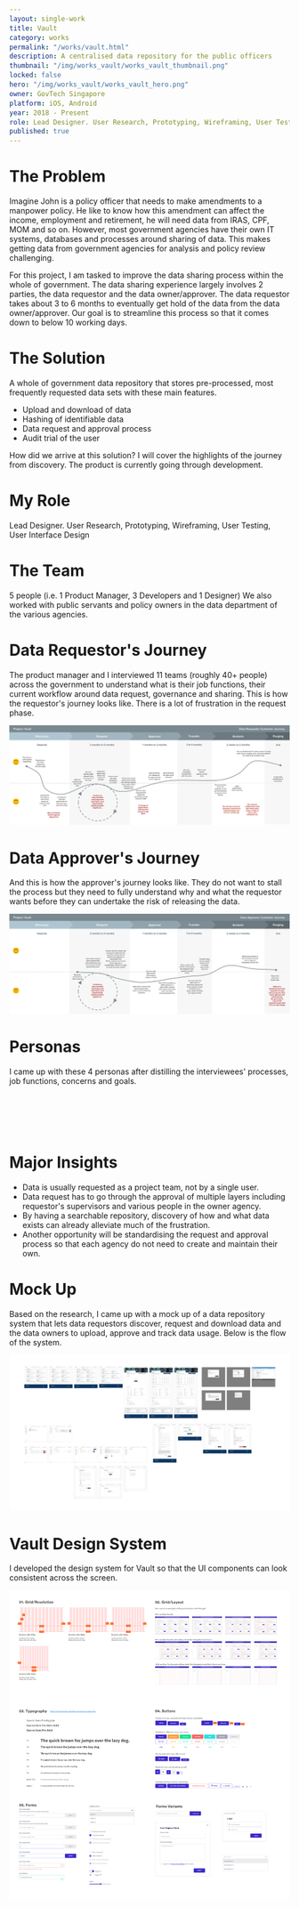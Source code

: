 ```yaml
---
layout: single-work
title: Vault
category: works
permalink: "/works/vault.html"
description: A centralised data repository for the public officers
thumbnail: "/img/works_vault/works_vault_thumbnail.png"
locked: false
hero: "/img/works_vault/works_vault_hero.png"
owner: GovTech Singapore
platform: iOS, Android
year: 2018 - Present
role: Lead Designer. User Research, Prototyping, Wireframing, User Testing, User Interface Design
published: true
---
```


# The Problem #
  Imagine John is a policy officer that needs to make amendments to a manpower policy. He like to know how this amendment can affect the income, employment and retirement, he will need data from IRAS, CPF, MOM and so on. However, most government agencies have their own IT systems, databases and processes around sharing of data. This makes getting data from government agencies for analysis and policy review challenging.

  For this project, I am tasked to improve the data sharing process within the whole of government.
  The data sharing experience largely involves 2 parties, the data requestor and the data owner/approver. The data requestor takes about 3 to 6 months to eventually get hold of the data from the data owner/approver. Our goal is to streamline this process so that it comes down to below 10 working days.

# The Solution #
  A whole of government data repository that stores pre-processed, most frequently requested data sets with these main features.

  - Upload and download of data
  - Hashing of identifiable data
  - Data request and approval process
  - Audit trial of the user

How did we arrive at this solution? I will cover the highlights of the journey from discovery. The product is currently going through development.

# My Role #
Lead Designer. User Research, Prototyping, Wireframing, User Testing, User Interface Design

# The Team #
5 people (i.e. 1 Product Manager, 3 Developers and 1 Designer) We also worked with public servants and policy owners in the data department of the various agencies.

# Data Requestor's Journey #
The product manager and I interviewed 11 teams (roughly 40+ people) across the government to understand what is their job functions, their current workflow around data request, governance and sharing. This is how the requestor's journey looks like. There is a lot of frustration in the request phase.

  <div><img src="/img/works_vault/vault_requestor_customerjourney.svg"></div>

# Data Approver's Journey #
And this is how the approver's journey looks like. They do not want to stall the process but they need to fully understand why and what the requestor wants before they can undertake the risk of releasing the data.
  <div><img src="/img/works_vault/vault_approver_customerjourney.svg"></div>

# Personas #

I came up with these 4 personas after distilling the interviewees' processes, job functions, concerns and goals.

<div class="main-carousel" data-flickity='{ "freeScroll": true, "lazyLoad": true }'>
  <div class="carousel-cell"><img data-flickity-lazyload="/img/works_vault/vault_persona_dataanalyst.svg"></div>
  <div class="carousel-cell"><img data-flickity-lazyload="/img/works_vault/vault_persona_datamanager.svg"></div>
  <div class="carousel-cell"><img data-flickity-lazyload="/img/works_vault/vault_persona_datascientist.svg"></div>
  <div class="carousel-cell"><img data-flickity-lazyload="/img/works_vault/vault_persona_policyofficer.svg"></div>
</div>


# Major Insights #
- Data is usually requested as a project team, not by a single user.
- Data request has to go through the approval of multiple layers including requestor's supervisors and various people in the owner agency.
- By having a searchable repository, discovery of how and what data exists can already alleviate much of the frustration.
- Another opportunity will be standardising the request and approval process so that each agency do not need to create and maintain their own.

# Mock Up #
  Based on the research, I came up with a mock up of a data repository system that lets data requestors discover, request and download data and the data owners to upload, approve and track data usage. Below is the flow of the system.
  <div><img src="/img/works_vault/vault_mockupflow.png"></div>

# Vault Design System #
I developed the design system for Vault so that the UI components can look consistent across the screen.
<div><img src="/img/works_vault/vault_designsystem.png"></div>
